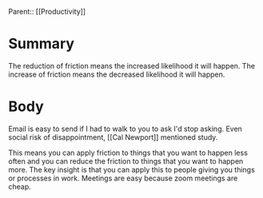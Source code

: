 Parent:: [[Productivity]]
# Summary 
The reduction of friction means the increased likelihood it will happen. The increase of friction means the decreased likelihood it will happen.
# Body
Email is easy to send if I had to walk to you to ask I'd stop asking. Even social risk of disappointment, [[Cal Newport]] mentioned study.

This means you can apply friction to things that you want to happen less often and you can reduce the friction to things that you want to happen more. The key insight is that you can apply this to people giving you things or processes in work. Meetings are easy because zoom meetings are cheap.